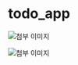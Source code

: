 # todo_app

![첨부 이미지](https://jinia-img-bucket.s3.ap-northeast-2.amazonaws.com/8e606ecd-625a-43aa-9124-51d6544bfec6.png)

![첨부 이미지](https://jinia-img-bucket.s3.ap-northeast-2.amazonaws.com/55e182c7-ef31-46b1-8892-8312235840c7.png)

